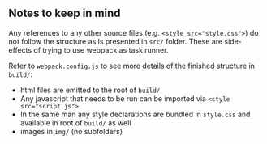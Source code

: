 ## Notes to keep in mind
Any references to any other source files (e.g. `<style src="style.css">`) do not follow the structure as is presented in `src/` folder. These are side-effects of trying to use webpack as task runner.

Refer to `webpack.config.js` to see more details of the finished structure in `build/`:

- html files are emitted to the root of `build/`
- Any javascript that needs to be run can be imported via `<style src="script.js">`
- In the same man any style declarations are bundled in `style.css` and available in root of `build/` as well 
- images in `img/` (no subfolders)